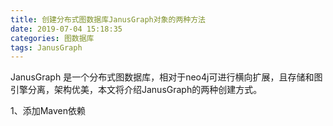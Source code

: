 ```yaml
---
title: 创建分布式图数据库JanusGraph对象的两种方法
date: 2019-07-04 15:18:35
categories: 图数据库
tags: JanusGraph
---
```

JanusGraph 是一个分布式图数据库，相对于neo4j可进行横向扩展，且存储和图引擎分离，架构优美，本文将介绍JanusGraph的两种创建方式。

1、添加Maven依赖 
```xml

```